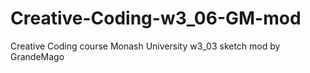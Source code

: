 # Creative-Coding-w3_06-GM-mod
Creative Coding course Monash University w3_03 sketch mod by GrandeMago
